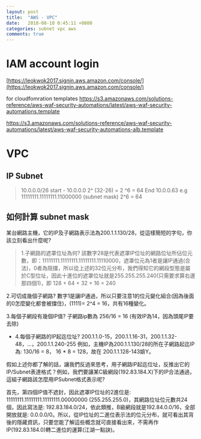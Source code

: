 ```yaml
---
layout: post
title:  "AWS - VPC"
date:   2018-08-10 0:45:11 +0800
categories: subnet vpc aws
comments: true
---
```


# IAM account login
[https://leokwok2017.signin.aws.amazon.com/console/](https://leokwok2017.signin.aws.amazon.com/console/)

for cloudfomration templates
https://s3.amazonaws.com/solutions-reference/aws-waf-security-automations/latest/aws-waf-security-automations.template


https://s3.amazonaws.com/solutions-reference/aws-waf-security-automations/latest/aws-waf-security-automations-alb.template
# VPC

## IP Subnet
> 10.0.0.0/26
start - 10.0.0.0
2^ (32-26) = 2 ^6 = 64
End 10.0.0.63
e.g 11111111.11111111.11000000 (subnet mask)
2^6 = 64



## 如何計算 subnet mask
某台網路主機，它的IP及子網路表示法為200.1.1.130/28，從這樣簡短的字句，你該立刻看出什麼呢?

> 1.子網路的遮罩位址為何?
該數字28是代表遮罩IP位址的網路位址所佔位元數，即：11111111.11111111.11111111.11110000，遮罩位元為1者是讓IP通過(合法)，0者為阻擋，所以從上述的32位元分布，我們得知它的網段型態是屬於C型位址，因此十進位的遮罩位址就是255.255.255.240(只需要求算右邊那四個1)，即 128 + 64 + 32 + 16 = 240

2.可切成幾個子網路?
數字1是讓IP通過，所以只要注意1的位元變化組合(因為後面的0怎麼變化都會被擋住)，(1111)= 2^4 = 16，共有16種變化。

3.每個子網段有幾個IP值?
子網路ip數為 256/16 = 16 (有效IP為14，因為頭尾IP要去除)
- 4.每個子網路的IP起迄位址?
200.1.1.0-15，200.1.1.16-31，200.1.1.32-48，...，200.1.1.240-255
例如，主機IP為200.1.1.130/28的所在子網路起迄IP為: 130/16 = 8， 16 * 8 = 128，故在 200.1.1.128-143媕Y。

假如上述你都了解的話，讓我們反過來思考，用子網路IP起迄位址，反推出它的IP/Subnet表達格式？例如，我們要讓某C級網段(192.83.184.X)下的IP合法通過，這組子網路該怎麼用IPSubnet格式表示呢?

首先，第四個IP值不遮封，因此遮罩IP位址的2進位是: 11111111.11111111.11111111.00000000 (255.255.255.0)，其網路位址位元數共24個，因此寫法是: 192.83.184.0/24，依此類推，B級網段就是192.84.0.0/16，全部開放就是: 0.0.0.0/0。所以，從IP位址的二進位表示法的位元分布，就可看出其背後的隱藏資訊，只要您能了解這些概念就可直接看出來，不需再作IP(192.83.184.0)轉二進位的運算(江湖一點訣)。



